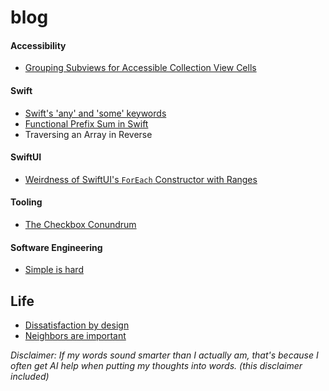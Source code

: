 # blog

#### Accessibility
- [Grouping Subviews for Accessible Collection View Cells](/grouped-subviews-for-accessible-collection-view-cells.md)

#### Swift
- [Swift's 'any' and 'some' keywords](/swifts-any-and-some-keywords.md)
- [Functional Prefix Sum in Swift](/fuctional-prefix-sum-in-swift.md)
- Traversing an Array in Reverse

#### SwiftUI
- [Weirdness of SwiftUI's `ForEach` Constructor with Ranges](/swiftui-foreach-range-weirdness.md)

#### Tooling
- [The Checkbox Conundrum](/the-checkbox-conundrum.md)

#### Software Engineering
- [Simple is hard](/simple-is-hard.md)

## Life
- [Dissatisfaction by design](/dissatisfaction-by-design.md)
- [Neighbors are important](/neighbors-are-important.md)

_Disclaimer: If my words sound smarter than I actually am, that's because I often get AI help when putting my thoughts into words. (this disclaimer included)_




